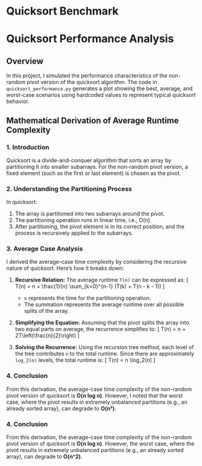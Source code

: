 # Quicksort Benchmark 


# Quicksort Performance Analysis

## Overview
In this project, I simulated the performance characteristics of the non-random pivot version of the quicksort algorithm. The code in `quicksort_performance.py` generates a plot showing the best, average, and worst-case scenarios using hardcoded values to represent typical quicksort behavior.

## Mathematical Derivation of Average Runtime Complexity
### 1. Introduction
Quicksort is a divide-and-conquer algorithm that sorts an array by partitioning it into smaller subarrays. For the non-random pivot version, a fixed element (such as the first or last element) is chosen as the pivot.

### 2. Understanding the Partitioning Process
In quicksort:
1. The array is partitioned into two subarrays around the pivot.
2. The partitioning operation runs in linear time, i.e., O(n).
3. After partitioning, the pivot element is in its correct position, and the process is recursively applied to the subarrays.

### 3. Average Case Analysis
I derived the average-case time complexity by considering the recursive nature of quicksort. Here’s how it breaks down:

1. **Recursive Relation:** 
   The average runtime `T(n)` can be expressed as:
   \[
   T(n) = n + \frac{1}{n} \sum_{k=0}^{n-1} (T(k) + T(n - k - 1))
   \]
   - `n` represents the time for the partitioning operation.
   - The summation represents the average runtime over all possible splits of the array.

2. **Simplifying the Equation:**
   Assuming that the pivot splits the array into two equal parts on average, the recurrence simplifies to:
   \[
   T(n) = n + 2T\left(\frac{n}{2}\right)
   \]

3. **Solving the Recurrence:**
   Using the recursion tree method, each level of the tree contributes `n` to the total runtime. Since there are approximately `log_2(n)` levels, the total runtime is:
   \[
   T(n) = n \log_2(n)
   \]

### 4. Conclusion
From this derivation, the average-case time complexity of the non-random pivot version of quicksort is **O(n log n)**. However, I noted that the worst case, where the pivot results in extremely unbalanced partitions (e.g., an already sorted array), can degrade to **O(n²)**.

### 4. Conclusion
From this derivation, the average-case time complexity of the non-random pivot version of quicksort is **O(n log n)**. However, the worst case, where the pivot results in extremely unbalanced partitions (e.g., an already sorted array), can degrade to **O(n^2)**.


